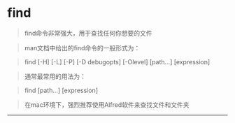 # find

> find命令非常强大，用于查找任何你想要的文件

> man文档中给出的find命令的一般形式为：

> find [-H] [-L] [-P] [-D debugopts] [-Olevel] [path...] [expression]

> 通常最常用的用法为：

> find [path...] [expression]

> 在mac环境下，强烈推荐使用Alfred软件来查找文件和文件夹

---
